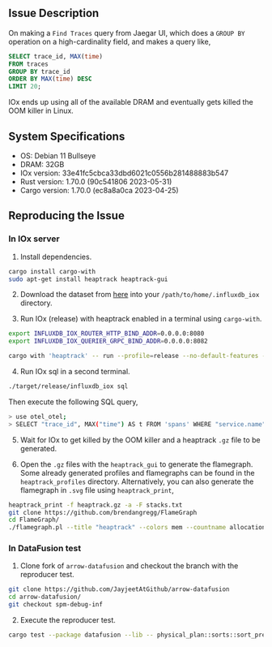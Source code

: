 ## Issue Description

On making a `Find Traces` query from Jaegar UI, which does a `GROUP BY` operation on a high-cardinality field, and makes a query like,

```sql
SELECT trace_id, MAX(time)
FROM traces
GROUP BY trace_id
ORDER BY MAX(time) DESC
LIMIT 20;
```

IOx ends up using all of the available DRAM and eventually gets killed the OOM killer in Linux. 

## System Specifications

* OS: Debian 11 Bullseye
* DRAM: 32GB
* IOx version: 33e41fc5cbca33dbd6021c0556b281488883b547
* Rust version: 1.70.0 (90c541806 2023-05-31)
* Cargo version: 1.70.0 (ec8a8a0ca 2023-04-25)

## Reproducing the Issue

### In IOx server

1. Install dependencies.
```bash
cargo install cargo-with
sudo apt-get install heaptrack heaptrack-gui
```

2. Download the dataset from [here](https://drive.google.com/drive/folders/1nd3FaZXlsvM8JelXHJjHZONDzvB9UeVs?usp=sharing) into your `/path/to/home/.influxdb_iox` directory.

3. Run IOx (release) with heaptrack enabled in a terminal using `cargo-with`.
```bash
export INFLUXDB_IOX_ROUTER_HTTP_BIND_ADDR=0.0.0.0:8080
export INFLUXDB_IOX_QUERIER_GRPC_BIND_ADDR=0.0.0.0:8082

cargo with 'heaptrack' -- run --profile=release --no-default-features -- run all-in-one --exec-mem-pool-bytes 10737418240 -vv
```

4. Run IOx sql in a second terminal.
```bash
./target/release/influxdb_iox sql
```

Then execute the following SQL query,

```bash
> use otel_otel;
> SELECT "trace_id", MAX("time") AS t FROM 'spans' WHERE "service.name" = 'frontend' AND "time" >= to_timestamp(1688713200000000000) AND "time" <= to_timestamp(1689537120000000000) GROUP BY "trace_id" ORDER BY t DESC LIMIT 20;
```

5. Wait for IOx to get killed by the OOM killer and a heaptrack `.gz` file to be generated.

6. Open the `.gz` files with the `heaptrack_gui` to generate the flamegraph. Some already generated profiles and flamegraphs can be found in the `heaptrack_profiles` directory. Alternatively, you can also generate the flamegraph in `.svg` file using `heaptrack_print`,

```bash
heaptrack_print -f heaptrack.gz -a -F stacks.txt
git clone https://github.com/brendangregg/FlameGraph
cd FlameGraph/
./flamegraph.pl --title "heaptrack" --colors mem --countname allocations < ../stacks.txt > heaptrack.svg
```

### In DataFusion test

1. Clone fork of `arrow-datafusion` and checkout the branch with the reproducer test.
```bash
git clone https://github.com/JayjeetAtGithub/arrow-datafusion
cd arrow-datafusion/
git checkout spm-debug-inf
```

2. Execute the reproducer test.
```bash
cargo test --package datafusion --lib -- physical_plan::sorts::sort_preserving_merge::tests::test_dict_merge_infinite --exact --nocapture
```
